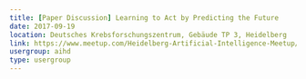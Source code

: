 ```yaml
---
title: [Paper Discussion] Learning to Act by Predicting the Future
date: 2017-09-19
location: Deutsches Krebsforschungszentrum, Gebäude TP 3, Heidelberg
link: https://www.meetup.com/Heidelberg-Artificial-Intelligence-Meetup/events/242951200/
usergroup: aihd
type: usergroup
---
```

